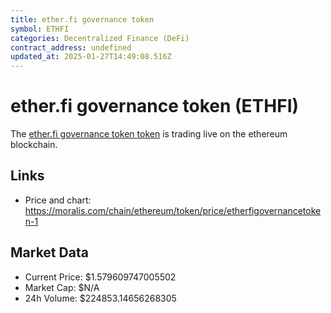 ```yaml
---
title: ether.fi governance token
symbol: ETHFI
categories: Decentralized Finance (DeFi)
contract_address: undefined
updated_at: 2025-01-27T14:49:08.516Z
---
```


# ether.fi governance token (ETHFI)
The [ether.fi governance token token](https://moralis.com/chain/ethereum/token/price/etherfigovernancetoken-1) is trading live on the ethereum blockchain.

## Links
- Price and chart: https://moralis.com/chain/ethereum/token/price/etherfigovernancetoken-1

## Market Data
- Current Price: $1.579609747005502
- Market Cap: $N/A
- 24h Volume: $224853.14656268305
